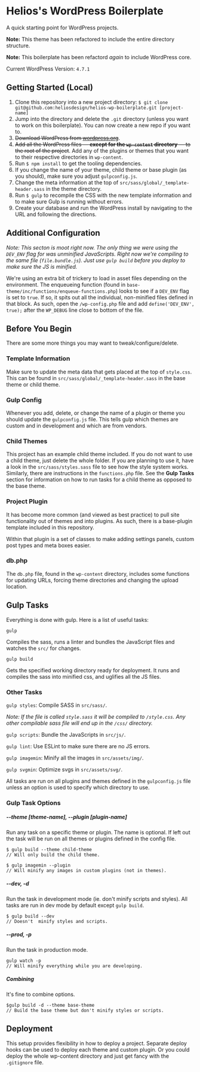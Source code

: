# Helios's WordPress Boilerplate

A quick starting point for WordPress projects.

**Note:** This theme has been refactored to include the entire directory structure.

**Note:** This boilerplate has been refactord *again* to include WordPress core.

Current WordPress Version: `4.7.1`


## Getting Started (Local)

1. Clone this repository into a new project directory: `$ git clone git@github.com:heliosdesign/helios-wp-boilerplate.git [project-name]`
2. Jump into the directory and delete the `.git` directory (unless you want to work on this boilerplate). You can now create a new repo if you want to.
3. <strike>Download WordPress from [wordpress.org](https://wordpress.org)</strike>.
4. <strike>Add all the WordPress files &mdash; **except for the `wp-content` directory** &mdash; to the root of the project</strike>. Add any of the plugins or themes that you want to their respective directories in `wp-content`.
5. Run `$ npm install` to get the tooling dependencies.
6. If you change the name of your theme, child theme or base plugin (as you should), make sure you adjust `gulpconfig.js`.
7. Change the meta information at the top of `src/sass/global/_template-header.sass` in the theme directory.
8. Run `$ gulp` to recompile the CSS with the new template information and to make sure Gulp is running without errors.
9. Create your database and run the WordPress install by navigating to the URL and following the directions.


## Additional Configuration

*Note: This secton is moot right now. The only thing we were using the `DEV_ENV` flag for was unminified JavaScripts. Right now we're compiling to the same file (`file.bundle.js`). Just use `gulp build` before you deploy to make sure the JS is minified.*

We're using an extra bit of trickery to load in asset files depending on the environment. The enqueueing function (found in `base-theme/inc/functions/enqueue-functions.php`) looks to see if a `DEV_ENV` flag is set to `true`. If so, it spits out all the individual, non-minified  files defined in that block. As such, open the `/wp-config.php` file and add `define('DEV_ENV', true);` after the `WP_DEBUG` line close to bottom of the file.


## Before You Begin

There are some more things you may want to tweak/configure/delete.

### Template Information

Make sure to update the meta data that gets placed at the top of `style.css`. This can be found in `src/sass/global/_template-header.sass` in the base theme or child theme.

### Gulp Config

Whenever you add, delete, or change the name of a plugin or theme you should update the `gulpconfig.js` file. This tells gulp which themes are custom and in development and which are from vendors.

### Child Themes

This project has an example child theme included. If you do not want to use a child theme, just delete the whole folder. If you are planning to use it, have a look in the `src/sass/styles.sass` file to see how the style system works. Similarly, there are instructions in the `functions.php` file. See the **Gulp Tasks** section for information on how to run tasks for a child theme as opposed to the base theme.

### Project Plugin

It has become more common (and viewed as best practice) to pull site functionality out of themes and into plugins. As such, there is a base-plugin template included in this repository.

Within that plugin is a set of classes to make adding settings panels, custom post types and meta boxes easier.


### db.php

The `db.php` file, found in the `wp-content` directory, includes some functions for updating URLs, forcing theme directories and changing the upload location.


## Gulp Tasks

Everything is done with gulp. Here is a list of useful tasks:


`gulp`
	
Compiles the sass, runs a linter and bundles the JavaScript files and watches the `src/` for changes.

`gulp build`
	
Gets the specified working directory ready for deployment. It runs and compiles the sass into minified css, and uglifies all the JS files.

### Other Tasks

`gulp styles`: Compile SASS in `src/sass/`. 

*Note: If the file is called `style.sass` it will be compiled to `/style.css`. Any other compilable sass file will end up in the `/css/` directory.* 

`gulp scripts`: Bundle the JavaScripts in `src/js/`.

`gulp lint`: Use ESLint to make sure there are no JS errors.

`gulp imagemin`: Minify all the images in `src/assets/img/`.

`gulp svgmin`: Optimize svgs in `src/assets/svg/`.



All tasks are run on all plugins and themes defined in the `gulpconfig.js` file unless an option is used to specify which directory to use.


### Gulp Task Options

##### --theme [theme-name], --plugin [plugin-name]

Run any task on a specific theme or plugin. The name is optional. If left out the task will be run on all themes or plugins defined in the config file.

```
$ gulp build --theme child-theme
// Will only build the child theme.

$ gulp imagemin --plugin
// Will minify any images in custom plugins (not in themes).
```

##### --dev, -d

Run the task in development mode (ie. don't minify scripts and styles). All tasks are run in dev mode by default except `gulp build`.

```
$ gulp build --dev
// Doesn't  minify styles and scripts.
```


##### --prod, -p

Run the task in production mode.

```
gulp watch -p
// Will minify everything while you are developing.
```

##### Combining

It's fine to combine options.

```
$gulp build -d --theme base-theme
// Build the base theme but don't minify styles or scripts.
```



## Deployment

This setup provides flexibility in how to deploy a project. Separate deploy hooks can be used to deploy each theme and custom plugin. Or you could deploy the whole wp-content directory and just get fancy with the `.gitignore` file.
